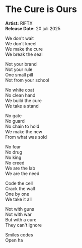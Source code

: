 # The Cure is Ours

**Artist:** RIFTX  
**Release Date:** 20 juli 2025

We don't wait  
We don't kneel  
We make the cure  
We break the seal  

Not your brand  
Not your rule  
One small pill  
Not from your school  

No white coat  
No clean hand  
We build the cure  
We take a stand  

No gate  
No guard  
No chain to hold  
We make the new  
From what was sold  

No fear  
No drug  
No king  
No creed  
We are the lab  
We are the need  

Code the cell  
Crack the wall  
One by one  
We take it all  

Not with guns  
Not with war  
But with a cure  
They can't ignore  

Smiles codes  
Open ha
